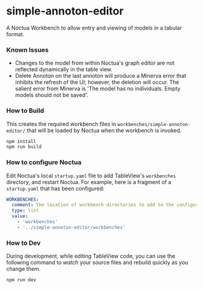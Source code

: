 # simple-annoton-editor

A Noctua Workbench to allow entry and viewing of models in a tabular format.

### Known Issues

- Changes to the model from within Noctua's graph editor are not reflected dynamically in the table view.
- Delete Annoton on the last annoton will produce a Minerva error that inhibits the refresh of the UI; however, the deletion will occur. The salient error from Minerva is 'The model has no individuals. Empty models should not be saved'.


### How to Build

This creates the required workbench files in `workbenches/simple-annoton-editor/` that will be loaded by Noctua when the workbench is invoked.

```bash
npm install
npm run build
```

### How to configure Noctua

Edit Noctua's local `startup.yaml` file to add TableView's `workbenches` directory, and restart Noctua. For example, here is a fragment of a `startup.yaml` that has been configured:

```yaml
WORKBENCHES:
  comment: The location of workbench directories to add to the configuration.
  type: list
  value:
    - 'workbenches'
    - '../simple-annoton-editor/workbenches'
```

### How to Dev

During development, while editing TableView code, you can use the following command to *watch* your source files and rebuild quickly as you change them.

```bash
npm run dev
```

